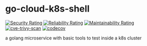 # go-cloud-k8s-shell

[![Security Rating](https://sonarcloud.io/api/project_badges/measure?project=lao-tseu-is-alive_go-cloud-k8s-shell&metric=security_rating)](https://sonarcloud.io/summary/new_code?id=lao-tseu-is-alive_go-cloud-k8s-shell)
[![Reliability Rating](https://sonarcloud.io/api/project_badges/measure?project=lao-tseu-is-alive_go-cloud-k8s-shell&metric=reliability_rating)](https://sonarcloud.io/summary/new_code?id=lao-tseu-is-alive_go-cloud-k8s-shell)
[![Maintainability Rating](https://sonarcloud.io/api/project_badges/measure?project=lao-tseu-is-alive_go-cloud-k8s-shell&metric=sqale_rating)](https://sonarcloud.io/summary/new_code?id=lao-tseu-is-alive_go-cloud-k8s-shell)
[![cve-trivy-scan](https://github.com/lao-tseu-is-alive/go-cloud-k8s-shell/actions/workflows/cve-trivy-scan.yml/badge.svg)](https://github.com/lao-tseu-is-alive/go-cloud-k8s-shell/actions/workflows/cve-trivy-scan.yml)
[![codecov](https://codecov.io/gh/lao-tseu-is-alive/go-cloud-k8s-shell/branch/main/graph/badge.svg)](https://codecov.io/gh/lao-tseu-is-alive/go-cloud-k8s-shell)

a golang microservice with basic tools to test inside a k8s cluster
